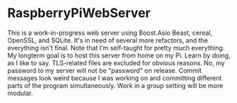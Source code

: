 # RaspberryPiWebServer
This is a work-in-progress web server using Boost.Asio Beast, cereal, OpenSSL, and SQLite. 
It's in need of several more refactors, and the everything isn't final. 
Note that I'm self-taught for pretty much everything. 
My longterm goal is to host this server from home on my Pi. 
Learn by doing, as I like to say. TLS-related files are excluded for obvious reasons. 
No, my password to my server will not be "password" on release.
Commit messages look weird because I was working on and committing different parts of the program simultaneously.
Work in a group setting will be more modular.
